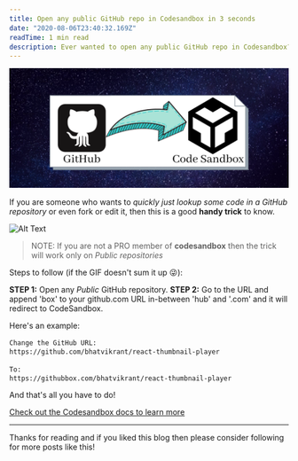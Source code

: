 ```yaml
---
title: Open any public GitHub repo in Codesandbox in 3 seconds
date: "2020-08-06T23:40:32.169Z"
readTime: 1 min read
description: Ever wanted to open any public GitHub repo in Codesandbox?
---
```


![](./GitHub.png)

If you are someone who wants to _quickly just lookup some code in a GitHub repository_ or even fork or edit it, then this is a good **handy trick** to know.

![Alt Text](https://dev-to-uploads.s3.amazonaws.com/i/7bvxnodoea6b3j3kysie.gif)

> NOTE: If you are not a PRO member of **codesandbox** then the trick will work only on _Public repositories_

Steps to follow (if the GIF doesn't sum it up 😜):

**STEP 1:** Open any _Public_ GitHub repository.
**STEP 2:** Go to the URL and append 'box' to your github.com URL in-between 'hub' and '.com' and it will redirect to CodeSandbox.

Here's an example:

```
Change the GitHub URL:
https://github.com/bhatvikrant/react-thumbnail-player

To:
https://githubbox.com/bhatvikrant/react-thumbnail-player
```

And that's all you have to do!

[Check out the Codesandbox docs to learn more](https://codesandbox.io/docs/importing)

---

Thanks for reading and if you liked this blog then please consider following for more posts like this!
